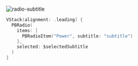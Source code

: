 ![radio-subtitle](https://github.com/powerhome/playbook/assets/92755007/1244f4d4-0e87-4b5a-9b20-ac2223866321)

```swift
VStack(alignment: .leading) {
  PBRadio(
    items: [
      PBRadioItem("Power", subtitle: "subtitle")
    ],
    selected: $selectedSubtitle
  )
}

```
